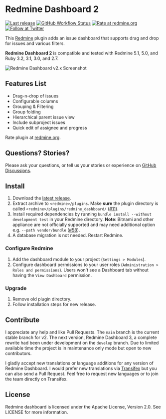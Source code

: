 # Redmine Dashboard 2

[![Last release](https://img.shields.io/github/v/release/jgraichen/redmine_dashboard?label=latest%20release&logo=github&style=flat-square)](https://github.com/jgraichen/redmine_dashboard/releases/latest)
[![GitHub Workflow Status](https://img.shields.io/github/actions/workflow/status/jgraichen/redmine_dashboard/test.yml?branch=main&logo=github&style=flat-square)](https://github.com/jgraichen/redmine_dashboard/actions)
[![Rate at redmine.org](http://img.shields.io/badge/rate%20at-redmine.org-blue.svg?style=flat-square)](http://www.redmine.org/plugins/redmine-dashboard)
[![Follow at Twitter](http://img.shields.io/badge/follow%20at-twitter-blue.svg?style=flat-square)](https://twitter.com/RmDashboard)

This [Redmine](http://redmine.org) plugin adds an issue dashboard that supports drag and drop for issues and various filters.

**Redmine Dashboard 2** is compatible and tested with Redmine 5.1, 5.0, and Ruby 3.2, 3.1, 3.0, and 2.7.

![Redmine Dashboard v2.x Screenshot](docs/rdb_2-1.png)

## Features List

* Drag-n-drop of issues
* Configurable columns
* Grouping & Filtering
* Group folding
* Hierarchical parent issue view
* Include subproject issues
* Quick edit of assignee and progress

Rate plugin at [redmine.org](http://www.redmine.org/plugins/redmine-dashboard).

## Questions? Stories?

Please ask your questions, or tell us your stories or experience on [GitHub Discussions](https://github.com/jgraichen/redmine_dashboard/discussions).

## Install

1. Download the [latest release](https://github.com/jgraichen/redmine_dashboard/releases).
2. Extract archive to `<redmine>/plugins`. Make **sure** the plugin directory is called `<redmine>/plugins/redmine_dashboard/` ([#11](https://github.com/jgraichen/redmine_dashboard/issues/11)).
3. Install required dependencies by running `bundle install --without development test` in your Redmine directory. **Note**: Bitnami and other appliance are not officially supported and may need additional option e.g. `--path vendor/bundle` ([#58](https://github.com/jgraichen/redmine_dashboard/issues/58)).
4. A database migration is not needed. Restart Redmine.

### Configure Redmine

1. Add the dashboard module to your project (`Settings > Modules`).
2. Configure dashboard permissions to your user roles (`Administration > Roles and permissions`). Users won't see a Dashboard tab without having the `View Dashboard` permission.

### Upgrade

1. Remove old plugin directory.
2. Follow installation steps for new release.

## Contribute

I appreciate any help and like Pull Requests. The `main` branch is the current stable branch for v2. The next version, Redmine Dashboard 3, a complete rewrite had been under development on the `develop` branch. Due to limited available time the project is in maintenance only mode but open to new contributors.

I gladly accept new translations or language additions for any version of Redmine Dashboard. I would prefer new translations via [Transifex](https://www.transifex.com/projects/p/redmine-dashboard/) but you can also send a Pull Request. Feel free to request new languages or to join the team directly on Transifex.

## License

Redmine dashboard is licensed under the Apache License, Version 2.0.
See LICENSE for more information.
